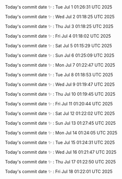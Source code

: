 Today's commit date ✨ : Tue Jul 1 01:26:31 UTC 2025 

Today's commit date ✨ : Wed Jul 2 01:18:25 UTC 2025 

Today's commit date ✨ : Thu Jul 3 01:18:25 UTC 2025 

Today's commit date ✨ : Fri Jul 4 01:18:02 UTC 2025 

Today's commit date ✨ : Sat Jul 5 01:15:29 UTC 2025 

Today's commit date ✨ : Sun Jul 6 01:25:09 UTC 2025 

Today's commit date ✨ : Mon Jul 7 01:22:47 UTC 2025 

Today's commit date ✨ : Tue Jul 8 01:18:53 UTC 2025 

Today's commit date ✨ : Wed Jul 9 01:19:47 UTC 2025 

Today's commit date ✨ : Thu Jul 10 01:19:45 UTC 2025 

Today's commit date ✨ : Fri Jul 11 01:20:44 UTC 2025 

Today's commit date ✨ : Sat Jul 12 01:22:02 UTC 2025 

Today's commit date ✨ : Sun Jul 13 01:27:45 UTC 2025 

Today's commit date ✨ : Mon Jul 14 01:24:05 UTC 2025 

Today's commit date ✨ : Tue Jul 15 01:24:31 UTC 2025 

Today's commit date ✨ : Wed Jul 16 01:21:47 UTC 2025 

Today's commit date ✨ : Thu Jul 17 01:22:50 UTC 2025 

Today's commit date ✨ : Fri Jul 18 01:22:01 UTC 2025 

